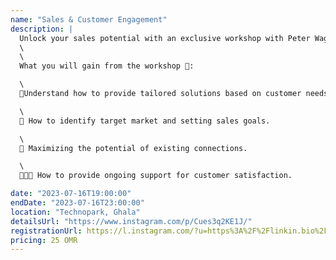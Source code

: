 ```yaml
---
name: "Sales & Customer Engagement"
description: |
  Unlock your sales potential with an exclusive workshop with Peter Waggott, the Managing Director and founder of Vertical Motives! 🚀 Join us on either July 16th, 17th, or 18th to accelerate your sales skills. Register now!
  \
  \
  What you will gain from the workshop 🌟:

  \
  📝Understand how to provide tailored solutions based on customer needs and motivations.

  \
  🎯 How to identify target market and setting sales goals.

  \
  🤝 Maximizing the potential of existing connections.

  \
  👨🏻‍💻 How to provide ongoing support for customer satisfaction.

date: "2023-07-16T19:00:00"
endDate: "2023-07-16T23:00:00"
location: "Technopark, Ghala"
detailsUrl: "https://www.instagram.com/p/Cues3q2KE1J/"
registrationUrl: https://l.instagram.com/?u=https%3A%2F%2Flinkin.bio%2Ftechnopark-om&e=AT39z2RNnY_iiWZ-2FgpcX4DInvQ5shBNAZXtXbyjzlTBZoOwpcmbN0Gr9v4acp5pIf14AzHe9Wqfv1EtOQxk-oe4N6LgTWImPs2
pricing: 25 OMR
---
```

